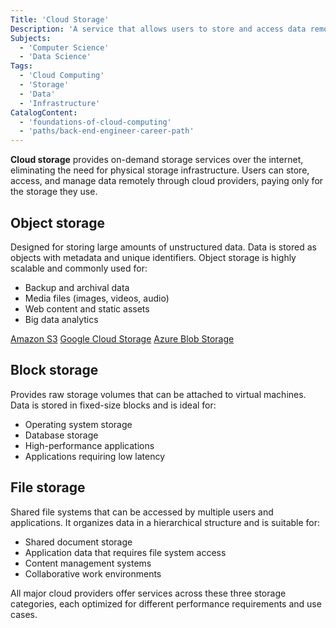 ```yaml
---
Title: 'Cloud Storage'
Description: 'A service that allows users to store and access data remotely over the internet.'
Subjects:
  - 'Computer Science'
  - 'Data Science'
Tags:
  - 'Cloud Computing'
  - 'Storage'
  - 'Data'
  - 'Infrastructure'
CatalogContent:
  - 'foundations-of-cloud-computing'
  - 'paths/back-end-engineer-career-path'
---
```


**Cloud storage** provides on-demand storage services over the internet, eliminating the need for physical storage infrastructure. Users can store, access, and manage data remotely through cloud providers, paying only for the storage they use.

## Object storage

Designed for storing large amounts of unstructured data. Data is stored as objects with metadata and unique identifiers. Object storage is highly scalable and commonly used for:

- Backup and archival data
- Media files (images, videos, audio)
- Web content and static assets
- Big data analytics

[Amazon S3](https://docs.aws.amazon.com/AmazonS3/latest/userguide)
[Google Cloud Storage](https://cloud.google.com/storage/docs)
[Azure Blob Storage](https://learn.microsoft.com/en-us/azure/storage/blobs)

## Block storage

Provides raw storage volumes that can be attached to virtual machines. Data is stored in fixed-size blocks and is ideal for:

- Operating system storage
- Database storage
- High-performance applications
- Applications requiring low latency


## File storage

Shared file systems that can be accessed by multiple users and applications. It organizes data in a hierarchical structure and is suitable for:

- Shared document storage
- Application data that requires file system access
- Content management systems
- Collaborative work environments

All major cloud providers offer services across these three storage categories, each optimized for different performance requirements and use cases.
